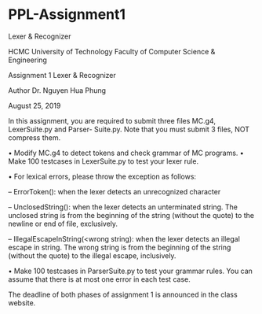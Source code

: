 # PPL-Assignment1
Lexer &amp; Recognizer

HCMC University of Technology Faculty of Computer Science & Engineering

Assignment 1
Lexer & Recognizer

Author
Dr. Nguyen Hua Phung

August 25, 2019

In this assignment, you are required to submit three files MC.g4, LexerSuite.py and Parser- Suite.py. Note that you must submit 3 files, NOT compress them.

• Modify MC.g4 to detect tokens and check grammar of MC programs. • Make 100 testcases in LexerSuite.py to test your lexer rule.

• For lexical errors, please throw the exception as follows:

– ErrorToken(<char>): when the lexer detects an unrecognized character

– UnclosedString(<unclosed string>): when the lexer detects an unterminated string. The unclosed string is from the beginning of the string (without the quote) to the newline or end of file, exclusively.

– IllegalEscapeInString(<wrong string): when the lexer detects an illegal escape in string. The wrong string is from the beginning of the string (without the quote) to the illegal escape, inclusively.

• Make 100 testcases in ParserSuite.py to test your grammar rules. You can assume that there is at most one error in each test case.

The deadline of both phases of assignment 1 is announced in the class website.
